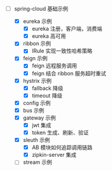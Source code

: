- [ ] spring-cloud 基础示例

    - [x] eureka 示例
        - [x] eureka 注册，客户端，消费端
        - [x] eureka 高可用
    - [x] ribbon 示例
        - [x] IRule 实现一致性哈希策略
    - [x] feign 示例
        - [x] feign 远程服务调用
        - [x] feign 结合 ribbon 服务超时重试
    - [x] hystrix 示例
        - [x] fallback 降级
        - [x] timeout 降级
    - [x] config 示例
    - [x] bus 示例
    - [x] gateway 示例
        - [x] jwt 集成
        - [x] token 生成、刷新、验证
    - [x] sleuth 示例
        - [x] AB 模块如何追踪调用链路
        - [x] zipkin-server 集成
    - [ ] stream 示例
